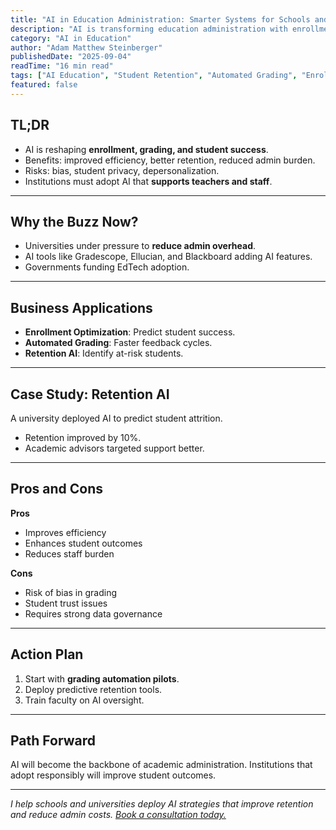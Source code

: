 ```yaml
---
title: "AI in Education Administration: Smarter Systems for Schools and Universities"
description: "AI is transforming education administration with enrollment optimization, grading automation, and student retention tools. Learn how institutions can apply it responsibly."
category: "AI in Education"
author: "Adam Matthew Steinberger"
publishedDate: "2025-09-04"
readTime: "16 min read"
tags: ["AI Education", "Student Retention", "Automated Grading", "Enrollment AI"]
featured: false
---
```


## TL;DR
- AI is reshaping **enrollment, grading, and student success**.  
- Benefits: improved efficiency, better retention, reduced admin burden.  
- Risks: bias, student privacy, depersonalization.  
- Institutions must adopt AI that **supports teachers and staff**.  

---

## Why the Buzz Now?

- Universities under pressure to **reduce admin overhead**.  
- AI tools like Gradescope, Ellucian, and Blackboard adding AI features.  
- Governments funding EdTech adoption.  

---

## Business Applications

- **Enrollment Optimization**: Predict student success.  
- **Automated Grading**: Faster feedback cycles.  
- **Retention AI**: Identify at-risk students.  

---

## Case Study: Retention AI

A university deployed AI to predict student attrition.  
- Retention improved by 10%.  
- Academic advisors targeted support better.  

---

## Pros and Cons

**Pros**  
- Improves efficiency  
- Enhances student outcomes  
- Reduces staff burden  

**Cons**  
- Risk of bias in grading  
- Student trust issues  
- Requires strong data governance  

---

## Action Plan

1. Start with **grading automation pilots**.  
2. Deploy predictive retention tools.  
3. Train faculty on AI oversight.  

---

## Path Forward

AI will become the backbone of academic administration. Institutions that adopt responsibly will improve student outcomes.  

---

*I help schools and universities deploy AI strategies that improve retention and reduce admin costs. [Book a consultation today.](/services/ai-consulting)*
